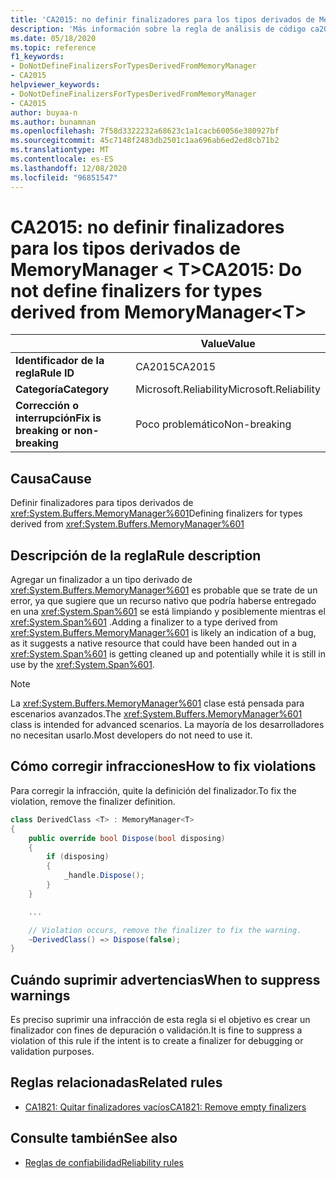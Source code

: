 ```yaml
---
title: 'CA2015: no definir finalizadores para los tipos derivados de MemoryManager &lt; T &gt; (análisis de código)'
description: 'Más información sobre la regla de análisis de código ca2015: no definir finalizadores para tipos derivados de MemoryManager &lt; T&gt;'
ms.date: 05/18/2020
ms.topic: reference
f1_keywords:
- DoNotDefineFinalizersForTypesDerivedFromMemoryManager
- CA2015
helpviewer_keywords:
- DoNotDefineFinalizersForTypesDerivedFromMemoryManager
- CA2015
author: buyaa-n
ms.author: bunamnan
ms.openlocfilehash: 7f58d3322232a68623c1a1cacb60056e380927bf
ms.sourcegitcommit: 45c7148f2483db2501c1aa696ab6ed2ed8cb71b2
ms.translationtype: MT
ms.contentlocale: es-ES
ms.lasthandoff: 12/08/2020
ms.locfileid: "96851547"
---
```

# <a name="ca2015-do-not-define-finalizers-for-types-derived-from-memorymanagerlttgt"></a><span data-ttu-id="0a35f-103">CA2015: no definir finalizadores para los tipos derivados de MemoryManager &lt; T&gt;</span><span class="sxs-lookup"><span data-stu-id="0a35f-103">CA2015: Do not define finalizers for types derived from MemoryManager&lt;T&gt;</span></span>

| | <span data-ttu-id="0a35f-104">Value</span><span class="sxs-lookup"><span data-stu-id="0a35f-104">Value</span></span> |
|-|-|
| <span data-ttu-id="0a35f-105">**Identificador de la regla**</span><span class="sxs-lookup"><span data-stu-id="0a35f-105">**Rule ID**</span></span> |<span data-ttu-id="0a35f-106">CA2015</span><span class="sxs-lookup"><span data-stu-id="0a35f-106">CA2015</span></span>|
| <span data-ttu-id="0a35f-107">**Categoría**</span><span class="sxs-lookup"><span data-stu-id="0a35f-107">**Category**</span></span> |<span data-ttu-id="0a35f-108">Microsoft.Reliability</span><span class="sxs-lookup"><span data-stu-id="0a35f-108">Microsoft.Reliability</span></span>|
| <span data-ttu-id="0a35f-109">**Corrección o interrupción**</span><span class="sxs-lookup"><span data-stu-id="0a35f-109">**Fix is breaking or non-breaking**</span></span> |<span data-ttu-id="0a35f-110">Poco problemático</span><span class="sxs-lookup"><span data-stu-id="0a35f-110">Non-breaking</span></span>|

## <a name="cause"></a><span data-ttu-id="0a35f-111">Causa</span><span class="sxs-lookup"><span data-stu-id="0a35f-111">Cause</span></span>

<span data-ttu-id="0a35f-112">Definir finalizadores para tipos derivados de <xref:System.Buffers.MemoryManager%601></span><span class="sxs-lookup"><span data-stu-id="0a35f-112">Defining finalizers for types derived from <xref:System.Buffers.MemoryManager%601></span></span>

## <a name="rule-description"></a><span data-ttu-id="0a35f-113">Descripción de la regla</span><span class="sxs-lookup"><span data-stu-id="0a35f-113">Rule description</span></span>

<span data-ttu-id="0a35f-114">Agregar un finalizador a un tipo derivado de <xref:System.Buffers.MemoryManager%601> es probable que se trate de un error, ya que sugiere que un recurso nativo que podría haberse entregado en una <xref:System.Span%601> se está limpiando y posiblemente mientras el <xref:System.Span%601> .</span><span class="sxs-lookup"><span data-stu-id="0a35f-114">Adding a finalizer to a type derived from <xref:System.Buffers.MemoryManager%601> is likely an indication of a bug, as it suggests a native resource that could have been handed out in a <xref:System.Span%601> is getting cleaned up and potentially while it is still in use by the <xref:System.Span%601>.</span></span>

> [!NOTE]
> <span data-ttu-id="0a35f-115">La <xref:System.Buffers.MemoryManager%601> clase está pensada para escenarios avanzados.</span><span class="sxs-lookup"><span data-stu-id="0a35f-115">The <xref:System.Buffers.MemoryManager%601> class is intended for advanced scenarios.</span></span> <span data-ttu-id="0a35f-116">La mayoría de los desarrolladores no necesitan usarlo.</span><span class="sxs-lookup"><span data-stu-id="0a35f-116">Most developers do not need to use it.</span></span>

## <a name="how-to-fix-violations"></a><span data-ttu-id="0a35f-117">Cómo corregir infracciones</span><span class="sxs-lookup"><span data-stu-id="0a35f-117">How to fix violations</span></span>

<span data-ttu-id="0a35f-118">Para corregir la infracción, quite la definición del finalizador.</span><span class="sxs-lookup"><span data-stu-id="0a35f-118">To fix the violation, remove the finalizer definition.</span></span>

```csharp
class DerivedClass <T> : MemoryManager<T>
{
    public override bool Dispose(bool disposing)
    {
        if (disposing)
        {
            _handle.Dispose();
        }
    }

    ...

    // Violation occurs, remove the finalizer to fix the warning.
    ~DerivedClass() => Dispose(false);
}
```

## <a name="when-to-suppress-warnings"></a><span data-ttu-id="0a35f-119">Cuándo suprimir advertencias</span><span class="sxs-lookup"><span data-stu-id="0a35f-119">When to suppress warnings</span></span>

<span data-ttu-id="0a35f-120">Es preciso suprimir una infracción de esta regla si el objetivo es crear un finalizador con fines de depuración o validación.</span><span class="sxs-lookup"><span data-stu-id="0a35f-120">It is fine to suppress a violation of this rule if the intent is to create a finalizer for debugging or validation purposes.</span></span>

## <a name="related-rules"></a><span data-ttu-id="0a35f-121">Reglas relacionadas</span><span class="sxs-lookup"><span data-stu-id="0a35f-121">Related rules</span></span>

- [<span data-ttu-id="0a35f-122">CA1821: Quitar finalizadores vacíos</span><span class="sxs-lookup"><span data-stu-id="0a35f-122">CA1821: Remove empty finalizers</span></span>](ca1821.md)

## <a name="see-also"></a><span data-ttu-id="0a35f-123">Consulte también</span><span class="sxs-lookup"><span data-stu-id="0a35f-123">See also</span></span>

- [<span data-ttu-id="0a35f-124">Reglas de confiabilidad</span><span class="sxs-lookup"><span data-stu-id="0a35f-124">Reliability rules</span></span>](reliability-warnings.md)
